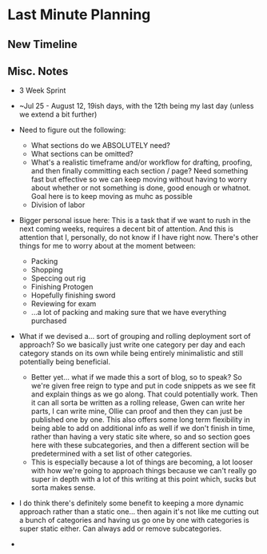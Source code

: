 # Last Minute Planning

## New Timeline

## Misc. Notes
- 3 Week Sprint
- ~Jul 25 - August 12, 19ish days, with the 12th being my last day (unless we extend a bit further)
- Need to figure out the following:
    - What sections do we ABSOLUTELY need?
    - What sections can be omitted?
    - What's a realistic timeframe and/or workflow for drafting, proofing, and then finally committing each section / page? Need something fast but effective so we can keep moving without having to worry about whether or not something is done, good enough or whatnot. Goal here is to keep moving as muhc as possible
    - Division of labor

- Bigger personal issue here: This is a task that if we want to rush in the next coming weeks, requires a decent bit of attention. And this is attention that I, personally, do not know if I have right now. There's other things for me to worry about at the moment between:
  - Packing
  - Shopping
  - Speccing out rig
  - Finishing Protogen
  - Hopefully finishing sword
  - Reviewing for exam
  - ...a lot of packing and making sure that we have everything purchased
- What if we devised a... sort of grouping and rolling deployment sort of approach? So we basically just write one category per day and each category stands on its own while being entirely minimalistic and still potentially being beneficial.
  - Better yet... what if we made this a sort of blog, so to speak? So we're given free reign to type and put in code snippets as we see fit and explain things as we go along. That could potentially work. Then it can all sorta be written as a rolling release, Gwen can write her parts, I can write mine, Ollie can proof and then they can just be published one by one. This also offers some long term flexibility in being able to add on additional info as well if we don't finish in time, rather than having a very static site where, so and so section goes here with these subcategories, and then a different section will be predetermined with a set list of other categories.
  - This is especially because a lot of things are becoming, a lot looser with how we're going to approach things because we can't really go super in depth with a lot of this writing at this point which, sucks but sorta makes sense.
- I do think there's definitely some benefit to keeping a more dynamic approach rather than a static one... then again it's not like me cutting out a bunch of categories and having us go one by one with categories is super static either. Can always add or remove subcategories.
- 